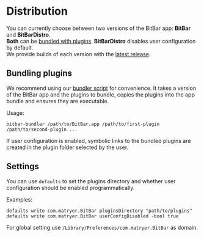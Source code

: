 # Distribution

You can currently choose between two versions of the BitBar app: **BitBar** and **BitBarDistro**.  
**Both** can be [bundled with plugins](#bundling-plugins). **BitBarDistro** disables user configuration by default.  
We provide builds of each version with the [latest release](https://github.com/matryer/bitbar/releases/latest).

## Bundling plugins

We recommend using our [bundler script](https://github.com/matryer/bitbar/blob/master/Scripts/bitbar-bundler) for convenience.
It takes a version of the BitBar app and the plugins to bundle, copies the plugins into the app bundle and ensures they are executable.

Usage:

```
bitbar-bundler /path/to/BitBar.app /path/to/first-plugin /path/to/second-plugin ...
```

If user configuration is enabled, symbolic links to the bundled plugins are created in the plugin folder selected by the user.

## Settings

You can use `defaults` to set the plugins directory and whether user configuration should be enabled programmatically.

Examples:

```
defaults write com.matryer.BitBar pluginsDirectory "path/to/plugins"
defaults write com.matryer.BitBar userConfigDisabled -bool true
```

For global setting use `/Library/Preferences/com.matryer.BitBar` as domain.
